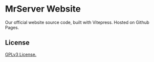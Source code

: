 # MrServer Website

Our official website source code, built with Vitepress.
Hosted on Github Pages.

## License

[GPLv3 License.](https://github.com/mrserver-org/www/blob/gh-pages/LICENSE)
